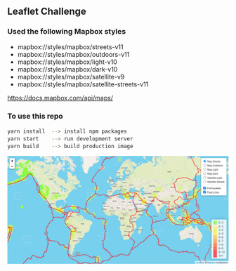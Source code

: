 ## Leaflet Challenge 
 
### Used the following Mapbox styles

- mapbox://styles/mapbox/streets-v11
- mapbox://styles/mapbox/outdoors-v11
- mapbox://styles/mapbox/light-v10
- mapbox://styles/mapbox/dark-v10
- mapbox://styles/mapbox/satellite-v9
- mapbox://styles/mapbox/satellite-streets-v11 

https://docs.mapbox.com/api/maps/

### To use this repo
```sh
yarn install  --> install npm packages
yarn start    --> run development server
yarn build    --> build production image
```

![Screenshot](screen_shot.png)